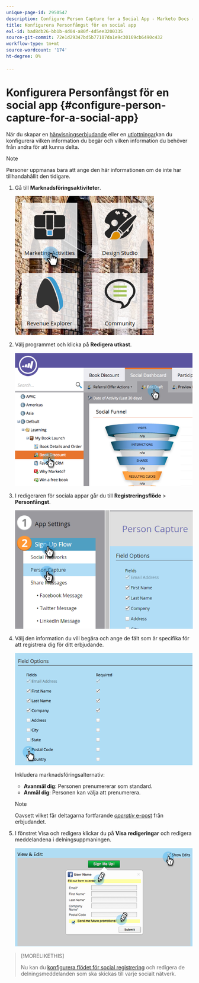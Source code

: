 ```yaml
---
unique-page-id: 2950547
description: Configure Person Capture for a Social App - Marketo Docs - produktdokumentation
title: Konfigurera Personfångst för en social app
exl-id: bad8db26-bb1b-4d04-a80f-4d5ee3200335
source-git-commit: 72e1d29347bd5b77107da1e9c30169cb6490c432
workflow-type: tm+mt
source-wordcount: '174'
ht-degree: 0%

---
```


# Konfigurera Personfångst för en social app {#configure-person-capture-for-a-social-app}

När du skapar en [hänvisningserbjudande](/help/marketo/product-docs/demand-generation/social/referral-offers/create-a-referral-offer.md) eller en [utlottningar](/help/marketo/product-docs/demand-generation/social/sweepstakes/create-sweepstakes.md)kan du konfigurera vilken information du begär och vilken information du behöver från andra för att kunna delta.

>[!NOTE]
>
>Personer uppmanas bara att ange den här informationen om de inte har tillhandahållit den tidigare.

1. Gå till **Marknadsföringsaktiviteter**.

   ![](assets/ma-2.png)

1. Välj programmet och klicka på **Redigera utkast**.

   ![](assets/image2014-9-22-10-3a57-3a57.png)

1. I redigeraren för sociala appar går du till **Registreringsflöde** > **Personfångst**.

   ![](assets/three-1.png)

1. Välj den information du vill begära och ange de fält som är specifika för att registrera dig för ditt erbjudande.

   ![](assets/image2014-9-22-10-58-24.png)

   Inkludera marknadsföringsalternativ:

   * **Avanmäl dig**: Personen prenumererar som standard.
   * **Anmäl dig**: Personen kan välja att prenumerera.

   >[!NOTE]
   >
   >Oavsett vilket får deltagarna fortfarande [_operativ_ e-post](/help/marketo/product-docs/email-marketing/general/functions-in-the-editor/make-an-email-operational.md) från erbjudandet.

1. I fönstret Visa och redigera klickar du på **Visa redigeringar** och redigera meddelandena i delningsuppmaningen.

   ![](assets/image2014-9-22-11-3a2-3a56.png)

>[!MORELIKETHIS]
>
>Nu kan du [konfigurera flödet för social registrering](/help/marketo/product-docs/demand-generation/social/configuring-social-actions/configure-social-sign-up-share-flow.md) och redigera de delningsmeddelanden som ska skickas till varje socialt nätverk.

